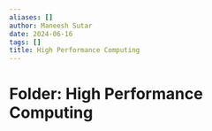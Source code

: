 ```yaml
---
aliases: []
author: Maneesh Sutar
date: 2024-06-16
tags: []
title: High Performance Computing
---
```


# Folder: High Performance Computing

